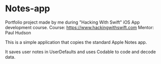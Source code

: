 # Notes-app
Portfolio project made by me during "Hacking With Swift" iOS App development course.
Course: https://www.hackingwithswift.com
Mentor: Paul Hudson

This is a simple application that copies the standard Apple Notes app.

It saves user notes in UserDefaults and uses Codable to code and decode data.
